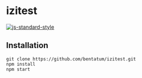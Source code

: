 # izitest

[![js-standard-style](https://img.shields.io/badge/code%20style-standard-brightgreen.svg)](http://standardjs.com/)

## Installation

```
git clone https://github.com/bentatum/izitest.git
npm install
npm start
```
